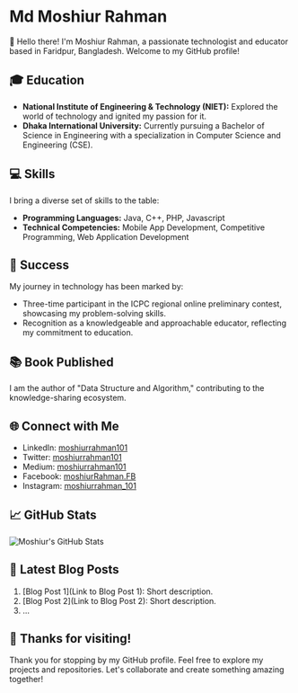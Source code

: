 # Md Moshiur Rahman

👋 Hello there! I'm Moshiur Rahman, a passionate technologist and educator based in Faridpur, Bangladesh. Welcome to my GitHub profile!

## 🎓 Education

- **National Institute of Engineering & Technology (NIET):** Explored the world of technology and ignited my passion for it.
- **Dhaka International University:** Currently pursuing a Bachelor of Science in Engineering with a specialization in Computer Science and Engineering (CSE).

## 💻 Skills

I bring a diverse set of skills to the table:

- **Programming Languages:** Java, C++, PHP, Javascript
- **Technical Competencies:** Mobile App Development, Competitive Programming, Web Application Development

## 🚀 Success

My journey in technology has been marked by:

- Three-time participant in the ICPC regional online preliminary contest, showcasing my problem-solving skills.
- Recognition as a knowledgeable and approachable educator, reflecting my commitment to education.

## 📚 Book Published

I am the author of "Data Structure and Algorithm," contributing to the knowledge-sharing ecosystem.

## 🌐 Connect with Me

- LinkedIn: [moshiurrahman101](https://www.linkedin.com/in/moshiurrahman101)
- Twitter: [moshiurrahman101](https://twitter.com/moshiurrahman101)
- Medium: [moshiurrahman101](https://medium.com/@moshiurrahman101)
- Facebook: [moshiurRahman.FB](https://www.facebook.com/moshiurRahman.FB)
- Instagram: [moshiurrahman_101](https://www.instagram.com/moshiurrahman_101)

## 📈 GitHub Stats

![Moshiur's GitHub Stats](https://github-readme-stats.vercel.app/api?username=moshiurrahman101&show_icons=true&theme=radical)

<!-- Optional: Add more customized GitHub stats cards or visualizations -->

## 📝 Latest Blog Posts

<!-- You can use plugins like `github-readme-stats` to automatically display your latest blog posts -->

1. [Blog Post 1](Link to Blog Post 1): Short description.
2. [Blog Post 2](Link to Blog Post 2): Short description.
3. ...

## 🎉 Thanks for visiting!

Thank you for stopping by my GitHub profile. Feel free to explore my projects and repositories. Let's collaborate and create something amazing together!
